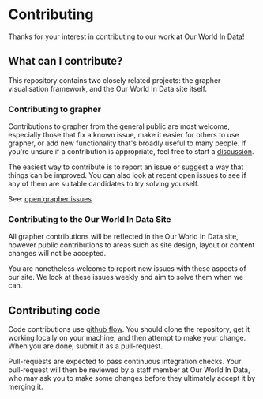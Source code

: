 # Contributing

Thanks for your interest in contributing to our work at Our World In Data!

## What can I contribute?

This repository contains two closely related projects: the grapher visualisation 
framework, and the Our World In Data site itself.

### Contributing to grapher

Contributions to grapher from the general public are most welcome, especially those
that fix a known issue, make it easier for others to use grapher, or add new 
functionality that's broadly useful to many people. If you're unsure if a contribution
is appropriate, feel free to start a 
[discussion](https://github.com/owid/owid-grapher/discussions).

The easiest way to contribute is to report an issue or suggest a way that things can
be improved. You can also look at recent open issues to see if any of them are 
suitable candidates to try solving yourself.

See: [open grapher issues](https://github.com/owid/owid-grapher/issues?q=is%3Aopen+is%3Aissue+label%3Aviz+-label%3A%22needs+triage%22+)

### Contributing to the Our World In Data Site

All grapher contributions will be reflected in the Our World In Data site, however
public contributions to areas such as site design, layout or content changes will
not be accepted.

You are nonetheless welcome to report new issues with these aspects of our site.
We look at these issues weekly and aim to solve them when we can.

## Contributing code

Code contributions use [github flow](https://docs.github.com/en/get-started/quickstart/github-flow).
You should clone the repository, get it working locally on your machine, and then attempt to make
your change. When you are done, submit it as a pull-request.

Pull-requests are expected to pass continuous integration checks. Your pull-request will then be
reviewed by a staff member at Our World In Data, who may ask you to make some changes before they
ultimately accept it by merging it.
